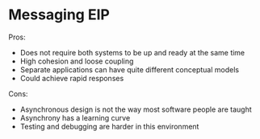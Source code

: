 # Messaging EIP



Pros:

- Does not require both systems to be up and ready at the same time
- High cohesion and loose coupling
- Separate applications can have quite different conceptual models
- Could achieve rapid responses



Cons:

- Asynchronous design is not the way most software people are taught
- Asynchrony has a learning curve
- Testing and debugging are harder in this environment
